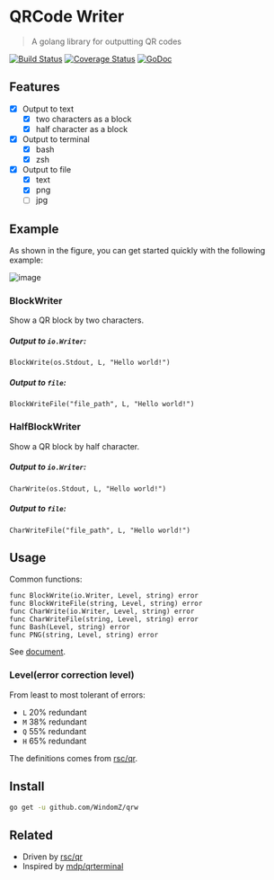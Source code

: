 # QRCode Writer

> A golang library for outputting QR codes

[![Build Status](https://travis-ci.org/WindomZ/qrw.svg?branch=master)](https://travis-ci.org/WindomZ/qrw)
[![Coverage Status](https://coveralls.io/repos/github/WindomZ/qrw/badge.svg?branch=master)](https://coveralls.io/github/WindomZ/qrw?branch=master)
[![GoDoc](https://godoc.org/github.com/WindomZ/qrw?status.svg)](https://godoc.org/github.com/WindomZ/qrw)

## Features
- [x] Output to text
  - [x] two characters as a block
  - [x] half character as a block
- [x] Output to terminal
  - [x] bash
  - [x] zsh
- [x] Output to file
  - [x] text
  - [x] png
  - [ ] jpg

## Example
As shown in the figure, you can get started quickly with the following example:

![image](https://user-images.githubusercontent.com/14875359/37864413-600aab9a-2fa9-11e8-85ff-9f3c1007bb5f.png)

### BlockWriter
Show a QR block by two characters.

##### Output to `io.Writer`:
```
BlockWrite(os.Stdout, L, "Hello world!")
```

##### Output to `file`:
```
BlockWriteFile("file_path", L, "Hello world!")
```

### HalfBlockWriter
Show a QR block by half character.

##### Output to `io.Writer`:
```
CharWrite(os.Stdout, L, "Hello world!")
```

##### Output to `file`:
```
CharWriteFile("file_path", L, "Hello world!")
```

## Usage
Common functions:
```
func BlockWrite(io.Writer, Level, string) error
func BlockWriteFile(string, Level, string) error
func CharWrite(io.Writer, Level, string) error
func CharWriteFile(string, Level, string) error
func Bash(Level, string) error
func PNG(string, Level, string) error
```

See [document](https://godoc.org/github.com/WindomZ/qrw).

### Level(error correction level)
From least to most tolerant of errors:
- `L` 20% redundant
- `M` 38% redundant
- `Q` 55% redundant
- `H` 65% redundant

The definitions comes from [rsc/qr](https://github.com/rsc/qr/blob/master/qr.go#L23).

## Install
```bash
go get -u github.com/WindomZ/qrw
```

## Related
- Driven by [rsc/qr](https://github.com/rsc/qr)
- Inspired by [mdp/qrterminal](https://github.com/mdp/qrterminal)
